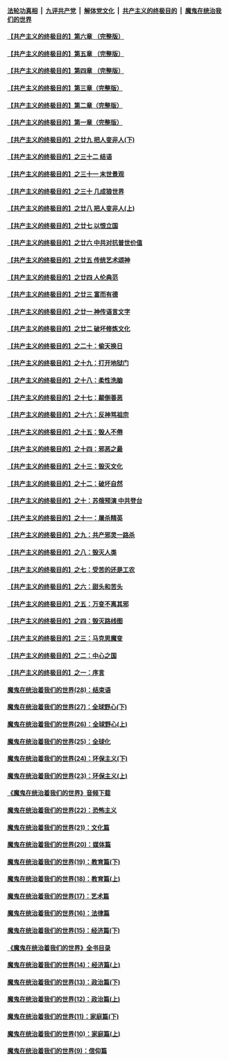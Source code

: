 ####  [法轮功真相](../../../../basic/blob/master/README.md?t=04152130) &nbsp;|&nbsp; [九评共产党](../../../../9ping.md/blob/master/README.md?t=04152130) &nbsp;|&nbsp; [解体党文化](../../../../jtdwh.md/blob/master/README.md?t=04152130)  &nbsp;|&nbsp; [共产主义的终极目的](../../../../gczydzjmd.md/blob/master/README.md?t=04152130) &nbsp;|&nbsp; [魔鬼在统治我们的世界](../../../../mgztzwmdsj.md/blob/master/README.md?t=04152130) 

#### [【共产主义的终极目的】第六章 （完整版）](../pages/nsc422/n11428913.md?t=04152130) 

#### [【共产主义的终极目的】第五章 （完整版）](../pages/nsc422/n11428912.md?t=04152130) 

#### [【共产主义的终极目的】第四章 （完整版）](../pages/nsc422/n11428907.md?t=04152130) 

#### [【共产主义的终极目的】第三章（完整版）](../pages/nsc422/n11428848.md?t=04152130) 

#### [【共产主义的终极目的】第二章（完整版）](../pages/nsc422/n11428831.md?t=04152130) 

#### [【共产主义的终极目的】第一章（完整版）](../pages/nsc422/n11417651.md?t=04152130) 

#### [【共产主义的终极目的】之廿九 把人变非人(下)](../pages/nsc422/n11344140.md?t=04152130) 

#### [【共产主义的终极目的】之三十二 结语](../pages/nsc422/n11360535.md?t=04152130) 

#### [【共产主义的终极目的】之三十一 末世景观](../pages/nsc422/n11351129.md?t=04152130) 

#### [【共产主义的终极目的】之三十 几成狼世界](../pages/nsc422/n11348280.md?t=04152130) 

#### [【共产主义的终极目的】之廿八 把人变非人(上)](../pages/nsc422/n11340492.md?t=04152130) 

#### [【共产主义的终极目的】之廿七 以恨立国](../pages/nsc422/n11336944.md?t=04152130) 

#### [【共产主义的终极目的】之廿六 中共对抗普世价值](../pages/nsc422/n11324785.md?t=04152130) 

#### [【共产主义的终极目的】之廿五 传统艺术颂神](../pages/nsc422/n11296396.md?t=04152130) 

#### [【共产主义的终极目的】之廿四 人伦典范](../pages/nsc422/n11296397.md?t=04152130) 

#### [【共产主义的终极目的】之廿三 富而有德](../pages/nsc422/n11283598.md?t=04152130) 

#### [【共产主义的终极目的】之廿一 神传语言文字](../pages/nsc422/n11263265.md?t=04152130) 

#### [【共产主义的终极目的】之廿二 破坏修炼文化](../pages/nsc422/n11245728.md?t=04152130) 

#### [【共产主义的终极目的】之二十：偷天换日](../pages/nsc422/n11238846.md?t=04152130) 

#### [【共产主义的终极目的】之十九：打开地狱门](../pages/nsc422/n11206376.md?t=04152130) 

#### [【共产主义的终极目的】之十八：柔性洗脑](../pages/nsc422/n11199994.md?t=04152130) 

#### [【共产主义的终极目的】之十七：颠倒善恶](../pages/nsc422/n11179782.md?t=04152130) 

#### [【共产主义的终极目的】之十六：反神骂祖宗](../pages/nsc422/n11166798.md?t=04152130) 

#### [【共产主义的终极目的】之十五：毁人不倦](../pages/nsc422/n11166792.md?t=04152130) 

#### [【共产主义的终极目的】之十四：邪恶之最](../pages/nsc422/n11150249.md?t=04152130) 

#### [【共产主义的终极目的】之十三：毁灭文化](../pages/nsc422/n11135227.md?t=04152130) 

#### [【共产主义的终极目的】之十二：破坏自然](../pages/nsc422/n11135214.md?t=04152130) 

#### [【共产主义的终极目的】之十：苏俄预演 中共登台](../pages/nsc422/n11118424.md?t=04152130) 

#### [【共产主义的终极目的】之十一：屠杀精英](../pages/nsc422/n11118442.md?t=04152130) 

#### [【共产主义的终极目的】之九：共产邪灵一路杀](../pages/nsc422/n11114139.md?t=04152130) 

#### [【共产主义的终极目的】之八：毁灭人类](../pages/nsc422/n11108503.md?t=04152130) 

#### [【共产主义的终极目的】之七：受苦的还是工农](../pages/nsc422/n11101809.md?t=04152130) 

#### [【共产主义的终极目的】之六：甜头和苦头](../pages/nsc422/n11096971.md?t=04152130) 

#### [【共产主义的终极目的】之五：万变不离其邪](../pages/nsc422/n11091285.md?t=04152130) 

#### [【共产主义的终极目的】之四：毁灭路线图](../pages/nsc422/n11086284.md?t=04152130) 

#### [【共产主义的终极目的】之三：马克思魔变](../pages/nsc422/n11061941.md?t=04152130) 

#### [【共产主义的终极目的】之二：中心之国](../pages/nsc422/n11047728.md?t=04152130) 

#### [【共产主义的终极目的】之一：序言](../pages/nsc422/n11086077.md?t=04152130) 

#### [魔鬼在统治着我们的世界(28)：结束语](../pages/nsc422/n10936246.md?t=04152130) 

#### [魔鬼在统治着我们的世界(27)：全球野心(下)](../pages/nsc422/n10928319.md?t=04152130) 

#### [魔鬼在统治着我们的世界(26)：全球野心(上)](../pages/nsc422/n10900318.md?t=04152130) 

#### [魔鬼在统治着我们的世界(25)：全球化](../pages/nsc422/n10788205.md?t=04152130) 

#### [魔鬼在统治着我们的世界(24)：环保主义(下)](../pages/nsc422/n10695307.md?t=04152130) 

#### [魔鬼在统治着我们的世界(23)：环保主义(上)](../pages/nsc422/n10688613.md?t=04152130) 

#### [《魔鬼在统治着我们的世界》音频下载](../pages/nsc422/n10635553.md?t=04152130) 

#### [魔鬼在统治着我们的世界(22)：恐怖主义](../pages/nsc422/n10614727.md?t=04152130) 

#### [魔鬼在统治着我们的世界(21)：文化篇](../pages/nsc422/n10597706.md?t=04152130) 

#### [魔鬼在统治着我们的世界(20)：媒体篇](../pages/nsc422/n10586579.md?t=04152130) 

#### [魔鬼在统治着我们的世界(19)：教育篇(下)](../pages/nsc422/n10564808.md?t=04152130) 

#### [魔鬼在统治着我们的世界(18)：教育篇(上)](../pages/nsc422/n10526970.md?t=04152130) 

#### [魔鬼在统治着我们的世界(17)：艺术篇](../pages/nsc422/n10499093.md?t=04152130) 

#### [魔鬼在统治着我们的世界(16)：法律篇](../pages/nsc422/n10485969.md?t=04152130) 

#### [魔鬼在统治着我们的世界(15)：经济篇(下)](../pages/nsc422/n10469975.md?t=04152130) 

#### [《魔鬼在统治着我们的世界》全书目录](../pages/nsc422/n10464261.md?t=04152130) 

#### [魔鬼在统治着我们的世界(14)：经济篇(上)](../pages/nsc422/n10457370.md?t=04152130) 

#### [魔鬼在统治着我们的世界(13)：政治篇(下)](../pages/nsc422/n10448270.md?t=04152130) 

#### [魔鬼在统治着我们的世界(12)：政治篇(上)](../pages/nsc422/n10444576.md?t=04152130) 

#### [魔鬼在统治着我们的世界(11)：家庭篇(下)](../pages/nsc422/n10440961.md?t=04152130) 

#### [魔鬼在统治着我们的世界(10)：家庭篇(上)](../pages/nsc422/n10435448.md?t=04152130) 

#### [魔鬼在统治着我们的世界(9)：信仰篇](../pages/nsc422/n10432159.md?t=04152130) 

